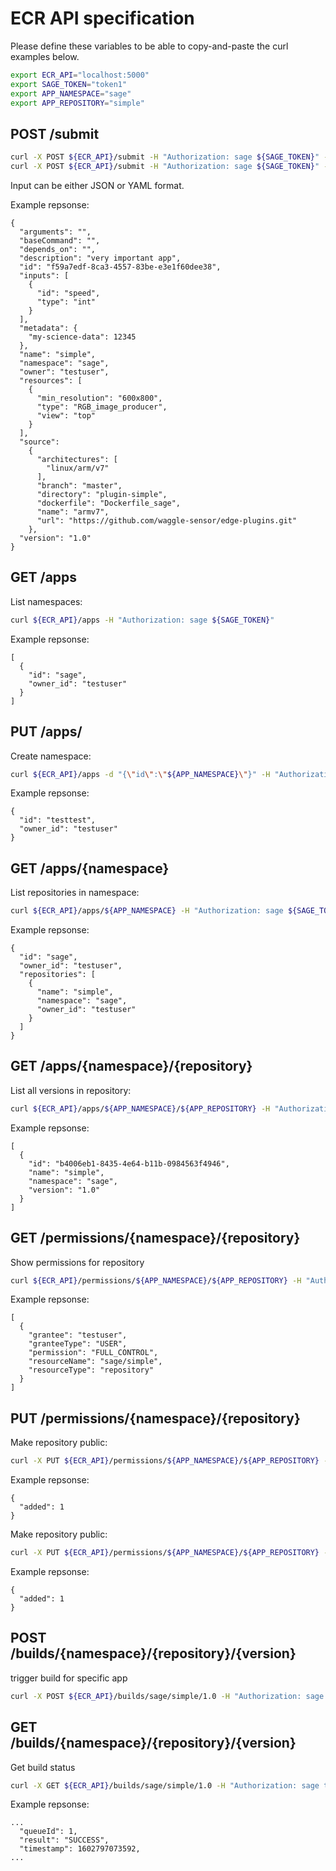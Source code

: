 # ECR API specification

Please define these variables to be able to copy-and-paste the curl examples below.

```bash
export ECR_API="localhost:5000"
export SAGE_TOKEN="token1"
export APP_NAMESPACE="sage"
export APP_REPOSITORY="simple"
```


## POST /submit
```bash
curl -X POST ${ECR_API}/submit -H "Authorization: sage ${SAGE_TOKEN}" --data-binary  @./example_app.yaml 
curl -X POST ${ECR_API}/submit -H "Authorization: sage ${SAGE_TOKEN}" -d '{...}'
```

Input can be either JSON or YAML format.


Example repsonse:
```json5
{
  "arguments": "", 
  "baseCommand": "", 
  "depends_on": "", 
  "description": "very important app", 
  "id": "f59a7edf-8ca3-4557-83be-e3e1f60dee38", 
  "inputs": [
    {
      "id": "speed", 
      "type": "int"
    }
  ], 
  "metadata": {
    "my-science-data": 12345
  }, 
  "name": "simple", 
  "namespace": "sage", 
  "owner": "testuser", 
  "resources": [
    {
      "min_resolution": "600x800", 
      "type": "RGB_image_producer", 
      "view": "top"
    }
  ], 
  "source": 
    {
      "architectures": [
        "linux/arm/v7"
      ], 
      "branch": "master", 
      "directory": "plugin-simple", 
      "dockerfile": "Dockerfile_sage", 
      "name": "armv7", 
      "url": "https://github.com/waggle-sensor/edge-plugins.git"
    }, 
  "version": "1.0"
}
```

## GET /apps
List namespaces:
```bash
curl ${ECR_API}/apps -H "Authorization: sage ${SAGE_TOKEN}"
```

Example repsonse:
```json5
[
  {
    "id": "sage", 
    "owner_id": "testuser"
  }
]
```


## PUT /apps/
Create namespace:
```bash
curl ${ECR_API}/apps -d "{\"id\":\"${APP_NAMESPACE}\"}" -H "Authorization: sage ${SAGE_TOKEN}"
```

Example repsonse:
```json5
{
  "id": "testtest", 
  "owner_id": "testuser"
}
```

## GET /apps/{namespace}
List repositories in namespace:
```bash
curl ${ECR_API}/apps/${APP_NAMESPACE} -H "Authorization: sage ${SAGE_TOKEN}"
```

Example repsonse:
```json5
{
  "id": "sage", 
  "owner_id": "testuser", 
  "repositories": [
    {
      "name": "simple", 
      "namespace": "sage", 
      "owner_id": "testuser"
    }
  ]
}
```


## GET /apps/{namespace}/{repository}
List all versions in repository:
```bash
curl ${ECR_API}/apps/${APP_NAMESPACE}/${APP_REPOSITORY} -H "Authorization: sage ${SAGE_TOKEN}"
```

Example repsonse:
```json5
[
  {
    "id": "b4006eb1-8435-4e64-b11b-0984563f4946", 
    "name": "simple", 
    "namespace": "sage", 
    "version": "1.0"
  }
]
```

## GET /permissions/{namespace}/{repository}
Show permissions for repository
```bash
curl ${ECR_API}/permissions/${APP_NAMESPACE}/${APP_REPOSITORY} -H "Authorization: sage ${SAGE_TOKEN}"
```
Example repsonse:
```json5
[
  {
    "grantee": "testuser", 
    "granteeType": "USER", 
    "permission": "FULL_CONTROL", 
    "resourceName": "sage/simple", 
    "resourceType": "repository"
  }
]
```

## PUT /permissions/{namespace}/{repository}
Make repository public:
```bash
curl -X PUT ${ECR_API}/permissions/${APP_NAMESPACE}/${APP_REPOSITORY} -H "Authorization: sage ${SAGE_TOKEN}" -d '{"granteeType": "GROUP", "grantee": "AllUsers", "permission": "READ"}'
```

Example repsonse:
```json5
{
  "added": 1
}
```


Make repository public:
```bash
curl -X PUT ${ECR_API}/permissions/${APP_NAMESPACE}/${APP_REPOSITORY} -H "Authorization: sage ${SAGE_TOKEN}" -d '{"granteeType": "USER", "grantee": "OtherUser", "permission": "READ"}'
```

Example repsonse:
```json5
{
  "added": 1
}
```



## POST /builds/{namespace}/{repository}/{version}
trigger build for specific app
```bash
curl -X POST ${ECR_API}/builds/sage/simple/1.0 -H "Authorization: sage token1"
```

## GET /builds/{namespace}/{repository}/{version}
Get build status

```bash
curl -X GET ${ECR_API}/builds/sage/simple/1.0 -H "Authorization: sage token1"
```

Example repsonse:
```json5
...
  "queueId": 1, 
  "result": "SUCCESS", 
  "timestamp": 1602797073592, 
...
```

